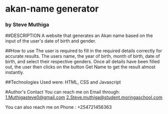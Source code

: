 # akan-name generator
### by Steve Muthiga

##DESCRIPTION
A website that generates an Akan name based on the input of the user's date of birth and gender.

##How to use
The user is required to fill in the required details correctly for accurate results.
The users name, the year of birth, month of birth, date of birth, and select their respective genders.
Once all details have been filled out, the user then clicks on the button Get Name to get the result almost instantly.

##Technologies Used were:
HTML, CSS and Javascript

#Author's Contact
You can reach me on Email through:
1.Muthigasteve0@gmail.com 
2.Steve.muthiga@student.moringaschool.com

You can also reach me on Phone : +254721456363
